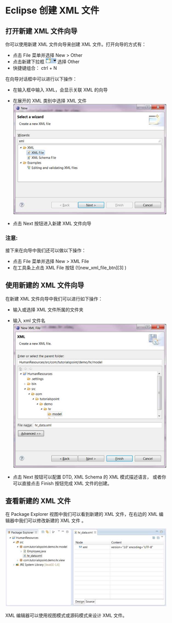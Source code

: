# Eclipse 创建 XML 文件


## 打开新建 XML 文件向导

你可以使用新建 XML 文件向导来创建 XML 文件。打开向导的方式有：

* 点击 File 菜单并选择 New > Other
* 点击新建下拉框 ![](images/eclipse-create-xml-file/new_drop_down.jpg)  选择 Other
* 快捷键组合： ctrl + N

在向导对话框中可以进行以下操作：

* 在输入框中输入 XML，会显示关联 XML 的向导
* 在展开的 XML 类别中选择 XML 文件
![](images/eclipse-create-xml-file/new_xml_file_new_wiz.jpg)

* 点击 Next 按钮进入新建 XML 文件向导
 

### 注意:

接下来在向导中我们还可以做以下操作：

* 点击 File 菜单并选择 New > XML File
* 在工具条上点击 XML File 按钮 (![new_xml_file_btn][3] )

## 使用新建的 XML 文件向导

在新建 XML 文件向导中我们可以进行如下操作：

* 输入或选择 XML 文件所属的文件夹
* 输入 xml 文件名
![](images/eclipse-create-xml-file/new_xml_file_new_wiz_2.jpg)

* 点击 Next 按钮可以配置 DTD, XML Schema 的 XML 模式描述语言， 或者你可以直接点击 Finish 按钮完成 XML 文件的创建。

## 查看新建的 XML 文件

在 Package Explorer 视图中我们可以看到新建的 XML 文件，在右边的 XML 编辑器中我们可以修改新建的 XML 文件 。

![](images/eclipse-create-xml-file/new_xml_file_pe.jpg)

XML 编辑器可以使用视图模式或源码模式来设计 XML 文件。
